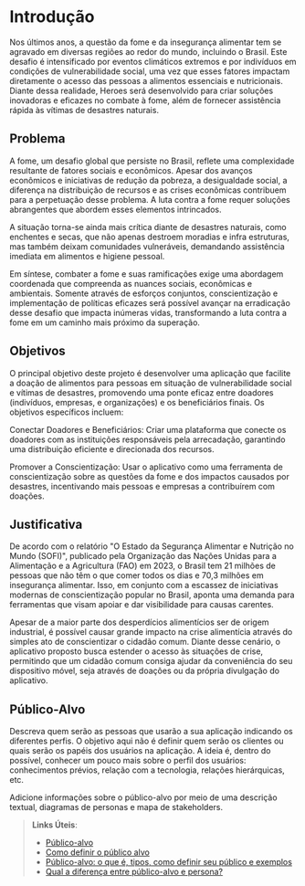 # Introdução

Nos últimos anos, a questão da fome e da insegurança alimentar tem se agravado em diversas regiões ao redor do mundo, incluindo o Brasil. Este desafio é intensificado por eventos climáticos extremos e por indivíduos em condições de vulnerabilidade social, uma vez que esses fatores impactam diretamente o acesso das pessoas a alimentos essenciais e nutricionais. Diante dessa realidade, Heroes será desenvolvido para criar soluções inovadoras e eficazes no combate à fome, além de fornecer assistência rápida às vítimas de desastres naturais.

## Problema

A fome, um desafio global que persiste no Brasil, reflete uma complexidade resultante de fatores sociais e econômicos. Apesar dos avanços econômicos e iniciativas de redução da pobreza, a desigualdade social, a diferença na distribuição de recursos e as crises econômicas contribuem para a perpetuação desse problema. A luta contra a fome requer soluções abrangentes que abordem esses elementos intrincados.

A situação torna-se ainda mais crítica diante de desastres naturais, como enchentes e secas, que não apenas destroem moradias e infra estruturas, mas também deixam comunidades vulneráveis, demandando assistência imediata em alimentos e higiene pessoal. 

Em síntese, combater a fome e suas ramificações exige uma abordagem coordenada que compreenda as nuances sociais, econômicas e ambientais. Somente através de esforços conjuntos, conscientização e implementação de políticas eficazes será possível avançar na erradicação desse desafio que impacta inúmeras vidas, transformando a luta contra a fome em um caminho mais próximo da superação.

## Objetivos

O principal objetivo deste projeto é desenvolver uma aplicação que facilite a doação de alimentos para pessoas em situação de vulnerabilidade social e vítimas de desastres, promovendo uma ponte eficaz entre doadores (indivíduos, empresas, e organizações) e os beneficiários finais. Os objetivos específicos incluem:

Conectar Doadores e Beneficiários: Criar uma plataforma que conecte os doadores com as instituições responsáveis pela arrecadação, garantindo uma distribuição eficiente e direcionada dos recursos.

Promover a Conscientização: Usar o aplicativo como uma ferramenta de conscientização sobre as questões da fome e dos impactos causados por desastres, incentivando mais pessoas e empresas a contribuírem com doações.

## Justificativa

De acordo com o relatório "O Estado da Segurança Alimentar e Nutrição no Mundo (SOFI)", publicado pela Organização das Nações Unidas para a Alimentação e a Agricultura (FAO) em 2023, o Brasil tem 21 milhões de pessoas que não têm o que comer todos os dias e 70,3 milhões em insegurança alimentar.  Isso, em conjunto com a escassez de iniciativas modernas de conscientização popular no Brasil, aponta uma demanda para ferramentas que visam apoiar e dar visibilidade para causas carentes.

Apesar de a maior parte dos desperdícios alimentícios ser de origem industrial, é possível causar grande impacto na crise alimentícia através do simples ato de conscientizar o cidadão comum. Diante desse cenário, o aplicativo proposto busca estender o acesso às situações de crise, permitindo que um cidadão comum consiga ajudar da conveniência do seu dispositivo móvel, seja através de doações ou da própria divulgação do aplicativo.

## Público-Alvo

Descreva quem serão as pessoas que usarão a sua aplicação indicando os diferentes perfis. O objetivo aqui não é definir quem serão os clientes ou quais serão os papéis dos usuários na aplicação. A ideia é, dentro do possível, conhecer um pouco mais sobre o perfil dos usuários: conhecimentos prévios, relação com a tecnologia, relações
hierárquicas, etc.

Adicione informações sobre o público-alvo por meio de uma descrição textual, diagramas de personas e mapa de stakeholders.

> **Links Úteis**:
> - [Público-alvo](https://blog.hotmart.com/pt-br/publico-alvo/)
> - [Como definir o público alvo](https://exame.com/pme/5-dicas-essenciais-para-definir-o-publico-alvo-do-seu-negocio/)
> - [Público-alvo: o que é, tipos, como definir seu público e exemplos](https://klickpages.com.br/blog/publico-alvo-o-que-e/)
> - [Qual a diferença entre público-alvo e persona?](https://rockcontent.com/blog/diferenca-publico-alvo-e-persona/)
